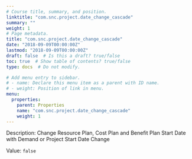 ```yaml
---
# Course title, summary, and position.
linktitle: "com.snc.project.date_change_cascade"
summary: ""
weight: 1
# Page metadata.
title: "com.snc.project.date_change_cascade"
date: "2018-09-09T00:00:00Z"
lastmod: "2018-09-09T00:00:00Z"
draft: false  # Is this a draft? true/false
toc: true  # Show table of contents? true/false
type: docs  # Do not modify.

# Add menu entry to sidebar.
# - name: Declare this menu item as a parent with ID name.
# - weight: Position of link in menu.
menu:
  properties:
    parent: Properties
    name: "com.snc.project.date_change_cascade"
    weight: 1
---
```


Description: Change Resource Plan, Cost Plan and Benefit Plan Start Date with Demand or Project Start Date Change


Value: `false`